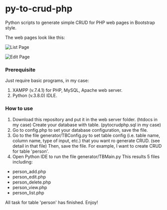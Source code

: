 # py-to-crud-php
Python scripts to generate simple CRUD for PHP web pages in Bootstrap style.

The web pages look like this:

![List Page](https://user-images.githubusercontent.com/21377029/72954177-1a2bfd00-3dca-11ea-9978-f88b616fdcfe.png)

![Edit Page](https://user-images.githubusercontent.com/21377029/72954194-29ab4600-3dca-11ea-9da0-9ee463a23703.png)

### **Prerequisite**

Just require basic programs, in my case:
1. XAMPP (v.7.4.1) for PHP, MySQL, Apache web server.
2. Python (v.3.8.0) IDLE.

### **How to use**

1. Download this repository and put it in the web server folder. (htdocs in my case) Create your database with table. (pytocrudphp.sql in my case) 
2. Go to config.php to set your database configuration, save the file.
3. Go to the file generator/TBConfig.py to set table config (i.e. table name, column name, type of input, etc.) that you want ro generate CRUD. (see detail in that file) Then, save the file. For example, I want to create CRUD for table 'person'. 
4. Open Python IDE to run the file generator/TBMain.py This results 5 files including: 
- person_add.php
- person_edit.php
- person_delete.php
- person_view.php
- person_list.php

All task for table 'person' has finished. Enjoy!  


